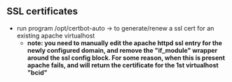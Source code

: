 ## SSL certificates


* run program /opt/certbot-auto -> to generate/renew a ssl cert for an existing apache virtualhost
  - **note: you need to manually edit the apache httpd ssl entry for the newly configured domain, and remove the "if_module" wrapper around the ssl config block. For some reason, when this is present apache fails, and will return the certificate for the 1st virtualhost "bcid"**
